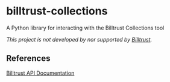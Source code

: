 # billtrust-collections
A Python library for interacting with the Billtrust Collections tool

*This project is not developed by nor supported by [Billtrust](https://www.billtrust.com/).*

## References

[Billtrust API Documentation](https://api-docs.aws-prod.billtrust.com/)
